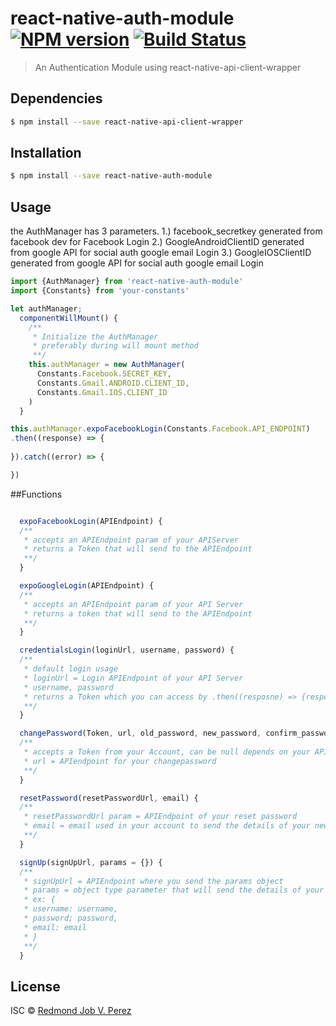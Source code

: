 # react-native-auth-module [![NPM version](https://badge.fury.io/js/react-native-auth-module.svg)](https://npmjs.org/package/react-native-auth-module) [![Build Status](https://travis-ci.org/Redmond%20Perez/react-native-auth-module.svg?branch=master)](https://travis-ci.org/Redmond%20Perez/react-native-auth-module)

> An Authentication Module using react-native-api-client-wrapper


## Dependencies
```sh
$ npm install --save react-native-api-client-wrapper
```

## Installation

```sh
$ npm install --save react-native-auth-module
```

## Usage
the AuthManager has 3 parameters. 
1.) facebook_secretkey generated from facebook dev for Facebook Login 
2.) GoogleAndroidClientID generated from google API for social auth google email Login
3.) GoogleIOSClientID generated from google API for social auth google email Login

```js
import {AuthManager} from 'react-native-auth-module'
import {Constants} from 'your-constants'

let authManager;
  componentWillMount() {
    /**
     * Initialize the AuthManager
     * preferably during will mount method
     **/
    this.authManager = new AuthManager(
      Constants.Facebook.SECRET_KEY,
      Constants.Gmail.ANDROID.CLIENT_ID,
      Constants.Gmail.IOS.CLIENT_ID
    )
  }

this.authManager.expoFacebookLogin(Constants.Facebook.API_ENDPOINT)
.then((response) => {
  
}).catch((error) => {

})
```

##Functions
```js

  expoFacebookLogin(APIEndpoint) {
  /**
   * accepts an APIEndpoint param of your APIServer
   * returns a Token that will send to the APIEndpoint
   **/
  }

  expoGoogleLogin(APIEndpoint) {
  /**
   * accepts an APIEndpoint param of your API Server
   * returns a token that will send to the APIEndpoint
   **/
  }

  credentialsLogin(loginUrl, username, password) {
  /**
   * default login usage
   * loginUrl = Login APIEndpoint of your API Server
   * username, password
   * returns a Token which you can access by .then((resposne) => {response.key})
   **/
  }

  changePassword(Token, url, old_password, new_password, confirm_password) {
  /**
   * accepts a Token from your Account, can be null depends on your API Server
   * url = APIendpoint for your changepassword
   **/
  }

  resetPassword(resetPasswordUrl, email) {
  /**
   * resetPasswordUrl param = APIEndpoint of your reset password
   * email = email used in your account to send the details of your new password
   **/
  }

  signUp(signUpUrl, params = {}) {
  /**
   * signUpUrl = APIEndpoint where you send the params object
   * params = object type parameter that will send the details of your registration
   * ex: {
   * username: username,
   * password; password,
   * email: email
   * }
   **/
  }

```

## License

ISC © [Redmond Job V. Perez](https://bitbucket.org/redmond-ingenuity/)
